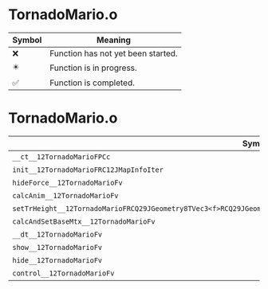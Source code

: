 # TornadoMario.o
| Symbol | Meaning 
| ------------- | ------------- 
| :x: | Function has not yet been started. 
| :eight_pointed_black_star: | Function is in progress. 
| :white_check_mark: | Function is completed. 


# TornadoMario.o
| Symbol | Decompiled? |
| ------------- | ------------- |
| `__ct__12TornadoMarioFPCc` | :x: |
| `init__12TornadoMarioFRC12JMapInfoIter` | :x: |
| `hideForce__12TornadoMarioFv` | :x: |
| `calcAnim__12TornadoMarioFv` | :x: |
| `setTrHeight__12TornadoMarioFRCQ29JGeometry8TVec3<f>RCQ29JGeometry8TVec3<f>RCQ29JGeometry8TVec3<f>RCQ29JGeometry8TVec3<f>` | :x: |
| `calcAndSetBaseMtx__12TornadoMarioFv` | :x: |
| `__dt__12TornadoMarioFv` | :x: |
| `show__12TornadoMarioFv` | :x: |
| `hide__12TornadoMarioFv` | :x: |
| `control__12TornadoMarioFv` | :x: |
